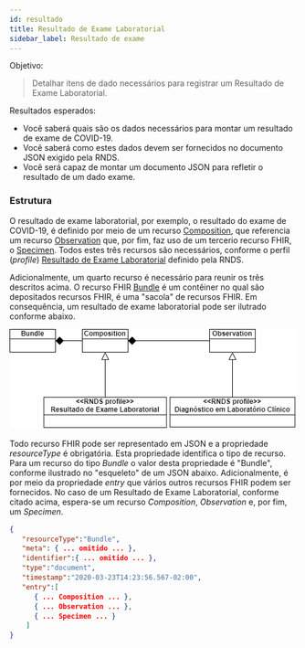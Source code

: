 ```yaml
---
id: resultado
title: Resultado de Exame Laboratorial
sidebar_label: Resultado de exame
---
```


Objetivo:

> Detalhar itens de dado necessários para registrar um Resultado de Exame Laboratorial.

Resultados esperados:

- Você saberá quais são os dados necessários para montar um resultado de exame de COVID-19.
- Você saberá como estes dados devem ser fornecidos no documento JSON exigido pela RNDS.
- Você será capaz de montar um documento JSON para refletir o resultado de um dado exame.

### Estrutura

O resultado de exame laboratorial, por exemplo, o resultado do exame de COVID-19, é definido por meio de um recurso [Composition](https://www.hl7.org/fhir/composition.html), que referencia um recurso [Observation](https://www.hl7.org/fhir/observation.html) que, por fim, faz uso de um tercerio recurso FHIR, o [Specimen](https://www.hl7.org/fhir/specimen.html). Todos estes três recursos são necessários, conforme o perfil (_profile_) [Resultado
de Exame Laboratorial](https://simplifier.net/redenacionaldedadosemsade/brresultadoexamelaboratorial) definido pela RNDS.

Adicionalmente, um quarto recurso é necessário para reunir os três descritos acima. O recurso FHIR [Bundle](https://www.hl7.org/fhir/bundle.html) é um contêiner no qual
são depositados recursos FHIR, é uma "sacola" de recursos FHIR. Em consequência,
um resultado de exame laboratorial pode ser ilutrado conforme abaixo.

![img](../static/img/resultado-exame.png)

Todo recurso FHIR pode ser representado em JSON e a propriedade _resourceType_
é obrigatória. Esta propriedade identifica o tipo de recurso. Para um recurso
do tipo _Bundle_ o valor desta propriedade é "Bundle", conforme ilustrado
no "esqueleto" de um JSON abaixo. Adicionalmente, é por meio da propriedade
_entry_ que vários outros recursos FHIR podem ser fornecidos. No caso de um
Resultado de Exame Laboratorial, conforme citado acima, espera-se um recurso
_Composition_, _Observation_ e, por fim, um _Specimen_.

```json
{
   "resourceType":"Bundle",
   "meta": { ... omitido ... },
   "identifier":{ ... omitido ... },
   "type":"document",
   "timestamp":"2020-03-23T14:23:56.567-02:00",
   "entry":[
      { ... Composition ... },
      { ... Observation ... },
      { ... Specimen ... }
    ]
}
```

